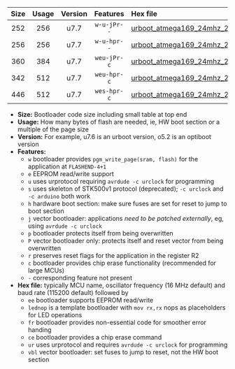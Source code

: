 |Size|Usage|Version|Features|Hex file|
|:-:|:-:|:-:|:-:|:--|
|252|256|u7.7|`w-u-jPr--`|[urboot_atmega169_24mhz_250000bps_lednop_ur_vbl.hex](https://raw.githubusercontent.com/stefanrueger/urboot.hex/main/mcus/atmega169/fcpu_24mhz/250000_bps/urboot_atmega169_24mhz_250000bps_lednop_ur_vbl.hex)|
|256|256|u7.7|`w-u-hpr--`|[urboot_atmega169_24mhz_250000bps_lednop_fr_ur.hex](https://raw.githubusercontent.com/stefanrueger/urboot.hex/main/mcus/atmega169/fcpu_24mhz/250000_bps/urboot_atmega169_24mhz_250000bps_lednop_fr_ur.hex)|
|360|384|u7.7|`weu-jPr-c`|[urboot_atmega169_24mhz_250000bps_ee_lednop_fr_ce_ur_vbl.hex](https://raw.githubusercontent.com/stefanrueger/urboot.hex/main/mcus/atmega169/fcpu_24mhz/250000_bps/urboot_atmega169_24mhz_250000bps_ee_lednop_fr_ce_ur_vbl.hex)|
|342|512|u7.7|`weu-hpr-c`|[urboot_atmega169_24mhz_250000bps_ee_lednop_fr_ce_ur.hex](https://raw.githubusercontent.com/stefanrueger/urboot.hex/main/mcus/atmega169/fcpu_24mhz/250000_bps/urboot_atmega169_24mhz_250000bps_ee_lednop_fr_ce_ur.hex)|
|446|512|u7.7|`wes-hpr-c`|[urboot_atmega169_24mhz_250000bps_ee_lednop_fr_ce.hex](https://raw.githubusercontent.com/stefanrueger/urboot.hex/main/mcus/atmega169/fcpu_24mhz/250000_bps/urboot_atmega169_24mhz_250000bps_ee_lednop_fr_ce.hex)|

- **Size:** Bootloader code size including small table at top end
- **Usage:** How many bytes of flash are needed, ie, HW boot section or a multiple of the page size
- **Version:** For example, u7.6 is an urboot version, o5.2 is an optiboot version
- **Features:**
  + `w` bootloader provides `pgm_write_page(sram, flash)` for the application at `FLASHEND-4+1`
  + `e` EEPROM read/write support
  + `u` uses urprotocol requiring `avrdude -c urclock` for programming
  + `s` uses skeleton of STK500v1 protocol (deprecated); `-c urclock` and `-c arduino` both work
  + `h` hardware boot section: make sure fuses are set for reset to jump to boot section
  + `j` vector bootloader: applications *need to be patched externally*, eg, using `avrdude -c urclock`
  + `p` bootloader protects itself from being overwritten
  + `P` vector bootloader only: protects itself and reset vector from being overwritten
  + `r` preserves reset flags for the application in the register R2
  + `c` bootloader provides chip erase functionality (recommended for large MCUs)
  + `-` corresponding feature not present
- **Hex file:** typically MCU name, oscillator frequency (16 MHz default) and baud rate (115200 default) followed by
  + `ee` bootloader supports EEPROM read/write
  + `lednop` is a template bootloader with `mov rx,rx` nops as placeholders for LED operations
  + `fr` bootloader provides non-essential code for smoother error handing
  + `ce` bootloader provides a chip erase command
  + `ur` uses urprotocol and requires `avrdude -c urclock` for programming
  + `vbl` vector bootloader: set fuses to jump to reset, not the HW boot section
